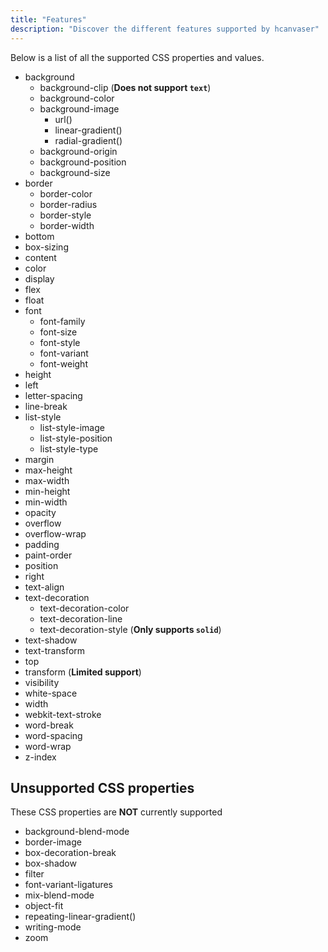 ```yaml
---
title: "Features"
description: "Discover the different features supported by hcanvaser"
---
```


Below is a list of all the supported CSS properties and values.

 - background
   - background-clip (**Does not support `text`**)
   - background-color
   - background-image
       - url()
       - linear-gradient()
       - radial-gradient()
   - background-origin
   - background-position
   - background-size
 - border
   - border-color
   - border-radius
   - border-style
   - border-width
 - bottom
 - box-sizing
 - content
 - color
 - display
 - flex
 - float
 - font
   - font-family
   - font-size
   - font-style
   - font-variant
   - font-weight
 - height
 - left
 - letter-spacing
 - line-break
 - list-style
    - list-style-image
    - list-style-position
    - list-style-type
 - margin
 - max-height
 - max-width
 - min-height
 - min-width
 - opacity
 - overflow
 - overflow-wrap
 - padding
 - paint-order
 - position
 - right
 - text-align
 - text-decoration
   - text-decoration-color
   - text-decoration-line
   - text-decoration-style (**Only supports `solid`**)
 - text-shadow
 - text-transform
 - top
 - transform (**Limited support**)
 - visibility
 - white-space
 - width
 - webkit-text-stroke
 - word-break
 - word-spacing
 - word-wrap
 - z-index

## Unsupported CSS properties
These CSS properties are **NOT** currently supported
 - background-blend-mode
 - border-image
 - box-decoration-break
 - box-shadow
 - filter
 - font-variant-ligatures
 - mix-blend-mode
 - object-fit
 - repeating-linear-gradient()
 - writing-mode
 - zoom

